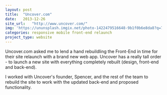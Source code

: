 ```yaml
---
layout: post
title:  "Uncover.com"
date:   2013-12-26
site_url:   "http://www.uncover.com/"
img: 'https://ununsplash.imgix.net/photo-1422479516648-9b1f0b6e8da8?q=75&fm=jpg&s=c5f2b3df2a4c71532b3b354b8766503c'
categories: responsive mobile front-end relaunch
project_type: website
---
```

Uncover.com asked me to lend a hand rebuildling the Front-End in time for their site relaunch with a brand new web app. Uncover has a really tall order - to launch a new site with everything completely rebuilt (design, front-end and back-end).

I worked with Uncover's founder, Spencer, and the rest of the team to rebuild the site to work with the updated back-end and proposed functionality.